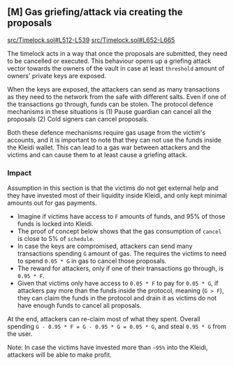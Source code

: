 ## [M] Gas griefing/attack via creating the proposals

[src/Timelock.sol#L512-L539](repos/2024-10-kleidi/src/Timelock.sol#L512-L539)
[src/Timelock.sol#L652-L665](repos/2024-10-kleidi/src/Timelock.sol#L652-L665)

The timelock acts in a way that once the proposals are submitted, they need to be cancelled or executed. This behaviour opens up a griefing attack vector towards the owners of the vault in case at least `threshold` amount of owners' private keys are exposed.

When the keys are exposed, the attackers can send as many transactions as they need to the network from the safe with different salts. Even if one of the transactions go through, funds can be stolen. The protocol defence mechanisms in these situations is (1) Pause guardian can cancel all the proposals (2) Cold signers can cancel proposals.

Both these defence mechanisms require gas usage from the victim's accounts, and it is important to note that they can not use the funds inside the Kleidi wallet. This can lead to a gas war between attackers and the victims and can cause them to at least cause a griefing attack.

### Impact

Assumption in this section is that the victims do not get external help and they have invested most of their liquidity inside Kleidi, and only kept minimal amounts out for gas payments.

*   Imagine if victims have access to `F` amounts of funds, and 95% of those funds is locked into Kleidi.
*   The proof of concept below shows that the gas consumption of `cancel` is close to 5% of `schedule`.
*   In case the keys are compromised, attackers can send many transactions spending `G` amount of gas. The requires the victims to need to spend `0.05 * G` in gas to cancel those proposals.
*   The reward for attackers, only if one of their transactions go through, is `0.95 * F`.
*   Given that victims only have access to `0.05 * F` to pay for `0.05 * G`, if attackers pay more than the funds inside the protocol, meaning (`G > F`), they can claim the funds in the protocol and drain it as victims do not have enough funds to cancel all proposals.

At the end, attackers can re-claim most of what they spent. Overall spending `G - 0.95 * F = G - 0.95 * G = 0.05 * G`, and steal `0.95 * G` from the user.

Note: In case the victims have invested more than `~95%` into the Kleidi, attackers will be able to make profit.